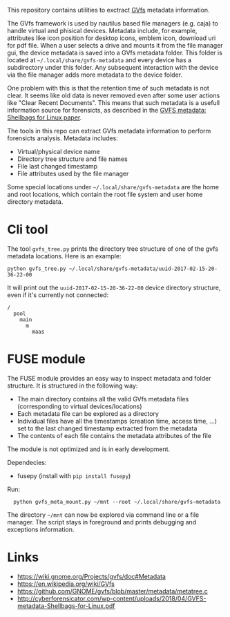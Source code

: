 This repository contains utilities to exctract
[GVfs](https://wiki.gnome.org/Projects/gvfs/doc#Metadata) metadata information.

The GVfs framework is used by nautilus based file managers (e.g. caja) to handle virtual and phisical devices. Metadata include, for example, attributes like icon position for desktop icons, emblem icon, download uri for pdf file. When a user selects a drive and mounts it from the file manager gui, the device metadata is saved into a GVfs metadata folder. This folder is located at `~/.local/share/gvfs-metadata` and every device has a subdirectory under this folder. Any subsequent interaction with the device via the file manager adds more metadata to the device folder.

One problem with this is that the retention time of such metadata is not clear. It seems like old data is never removed even after some user actions like "Clear Recent Documents". This means that such metadata is a usefull information source for forensicts, as described in the [GVFS metadata: Shellbags for Linux paper](http://cyberforensicator.com/wp-content/uploads/2018/04/GVFS-metadata-Shellbags-for-Linux.pdf).

The tools in this repo can extract GVfs metadata information to perform forensicts analysis. Metadata includes:
  - Virtual/physical device name
  - Directory tree structure and file names
  - File last changed timestamp
  - File attributes used by the file manager

Some special locations under `~/.local/share/gvfs-metadata` are the home and root locations, which contain the root file system and user home directory metadata.
  
# Cli tool

The tool `gvfs_tree.py` prints the directory tree structure of one of the gvfs metadata locations.
Here is an example:

  `python gvfs_tree.py ~/.local/share/gvfs-metadata/uuid-2017-02-15-20-36-22-00`

It will print out the `uuid-2017-02-15-20-36-22-00` device directory structure, even if it's currently not connected:

```
/
  pool
    main
      m
        maas
```

# FUSE module

The FUSE module provides an easy way to inspect metadata and folder structure. It is structured in the following way:
  - The main directory contains all the valid GVfs metadata files (corresponding to virtual devices/locations)
  - Each metadata file can be explored as a directory
  - Individual files have all the timestamps (creation time, access time, ...) set to the last changed timestamp extracted from the metadata
  - The contents of each file contains the metadata attributes of the file

The module is not optimized and is in early development.

Dependecies:

- fusepy (install with `pip install fusepy`)

Run:

```
  python gvfs_meta_mount.py ~/mnt --root ~/.local/share/gvfs-metadata
```

The directory `~/mnt` can now be explored via command line or a file manager. The script stays in foreground and prints debugging and exceptions information.

# Links

- https://wiki.gnome.org/Projects/gvfs/doc#Metadata
- https://en.wikipedia.org/wiki/GVfs
- https://github.com/GNOME/gvfs/blob/master/metadata/metatree.c
- http://cyberforensicator.com/wp-content/uploads/2018/04/GVFS-metadata-Shellbags-for-Linux.pdf

